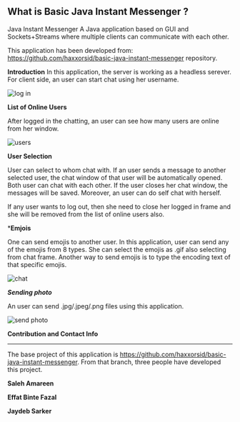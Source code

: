 What is Basic Java Instant Messenger ?
---------
Java Instant Messenger
A Java application based on GUI and Sockets+Streams where multiple clients can communicate with each other. 

This application has been developed from: https://github.com/haxxorsid/basic-java-instant-messenger repository. 

**Introduction**
In this application, the server is working as a headless serever. For client side, an user can start chat using her 
username. 

![log in](https://user-images.githubusercontent.com/11927430/145709519-8d31165b-7d6e-4aca-b210-51cc065b90de.PNG)


**List of Online Users**

After logged in the chatting, an user can see how many users are online from her window. 

![users](https://user-images.githubusercontent.com/11927430/145709583-13aa723e-4581-4103-a14b-0ec32c97a06d.PNG)


**User Selection**


User can select to whom chat with. If an user sends a message to another selected user, the chat window of that user 
will be automatically opened. Both user can chat with each other. If the user closes her chat window, the messages will be saved. 
Moreover, an user can do self chat with herself. 

If any user wants to log out, then she need to close her logged in frame and she will be removed from the list of online users also. 


***Emjois**

One can send emojis to another user. In this application, user can send any of the emojis from 8 types. She can select the emojis as .gif
also selecting from chat frame. Another way to send emojis is to type the encoding text of that specific emojis. 


![chat](https://user-images.githubusercontent.com/11927430/145709893-8e8d8c7e-05f9-447b-bd31-8674a441cffb.PNG)

***Sending photo***

An user can send .jpg/.jpeg/.png files using this application. 


![send photo](https://user-images.githubusercontent.com/11927430/145709889-96001155-0df2-4a8e-b2ce-c775a3412bc3.PNG)





**Contribution and Contact Info**

----------------------

The base project of this application is https://github.com/haxxorsid/basic-java-instant-messenger. 
From that branch, three people have developed this project. 

**Saleh Amareen**

**Effat Binte Fazal**

**Jaydeb Sarker**


